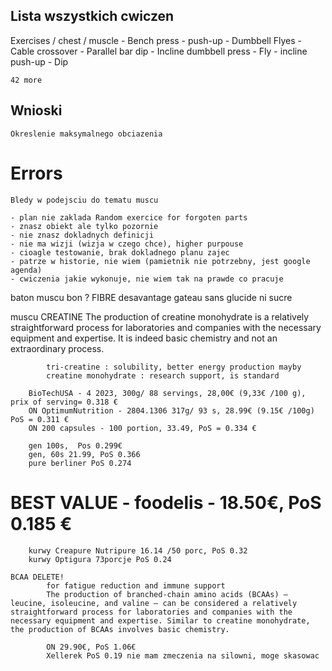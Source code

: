 ## Lista wszystkich cwiczen 

Exercises / chest / muscle
    - Bench press
    - push-up
    - Dumbbell Flyes
    - Cable crossover
    - Parallel bar dip 
    - Incline dumbbell press
    - Fly
    - incline push-up
    - Dip

    42 more

## Wnioski 
    Okreslenie maksymalnego obciazenia
    
# Errors
    Bledy w podejsciu do tematu muscu

    - plan nie zaklada Random exercice for forgoten parts
    - znasz obiekt ale tylko pozornie
    - nie znasz dokladnych definicji
    - nie ma wizji (wizja w czego chce), higher purpouse
    - cioagle testowanie, brak dokladnego planu zajec
    - patrze w historie, nie wiem (pamietnik nie potrzebny, jest google agenda)
    - cwiczenia jakie wykonuje, nie wiem tak na prawde co pracuje 


baton muscu bon ? 
FIBRE desavantage
gateau sans glucide ni sucre

muscu 
    CREATINE
            The production of creatine monohydrate is a relatively straightforward process for laboratories and companies with the necessary equipment and expertise. It is indeed basic chemistry and not an extraordinary process.

            tri-creatine : solubility, better energy production mayby
            creatine monohydrate : research support, is standard

        BioTechUSA - 4 2023, 300g/ 88 servings, 28,00€ (9,33€ /100 g), prix of serving= 0.318 €
        ON OptimumNutrition - 2804.1306 317g/ 93 s, 28.99€ (9.15€ /100g) PoS = 0.311 €
        ON 200 capsules - 100 portion, 33.49, PoS = 0.334 €

        gen 100s,  Pos 0.299€
        gen, 60s 21.99, PoS 0.366
        pure berliner PoS 0.274

#       BEST VALUE - foodelis - 18.50€, PoS 0.185 €

        kurwy Creapure Nutripure 16.14 /50 porc, PoS 0.32
        kurwy Optigura 73porcje PoS 0.24

    BCAA DELETE!
            for fatigue reduction and immune support
            The production of branched-chain amino acids (BCAAs) – leucine, isoleucine, and valine – can be considered a relatively straightforward process for laboratories and companies with the necessary equipment and expertise. Similar to creatine monohydrate, the production of BCAAs involves basic chemistry.

            ON 29.90€, PoS 1.06€
            Xellerek PoS 0.19 nie mam zmeczenia na silowni, moge skasowac
            

